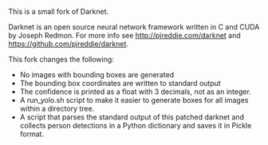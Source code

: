 This is a small fork of Darknet.

Darknet is an open source neural network framework written in C and CUDA by Joseph Redmon. For more info see http://pjreddie.com/darknet and https://github.com/pjreddie/darknet.

This fork changes the following:

* No images with bounding boxes are generated
* The bounding box coordinates are written to standard output
* The confidence is printed as a float with 3 decimals, not as an integer.
* A run_yolo.sh script to make it easier to generate boxes for all images within a directory tree.
* A script that parses the standard output of this patched darknet and collects person detections in a Python dictionary and saves it in Pickle format.
